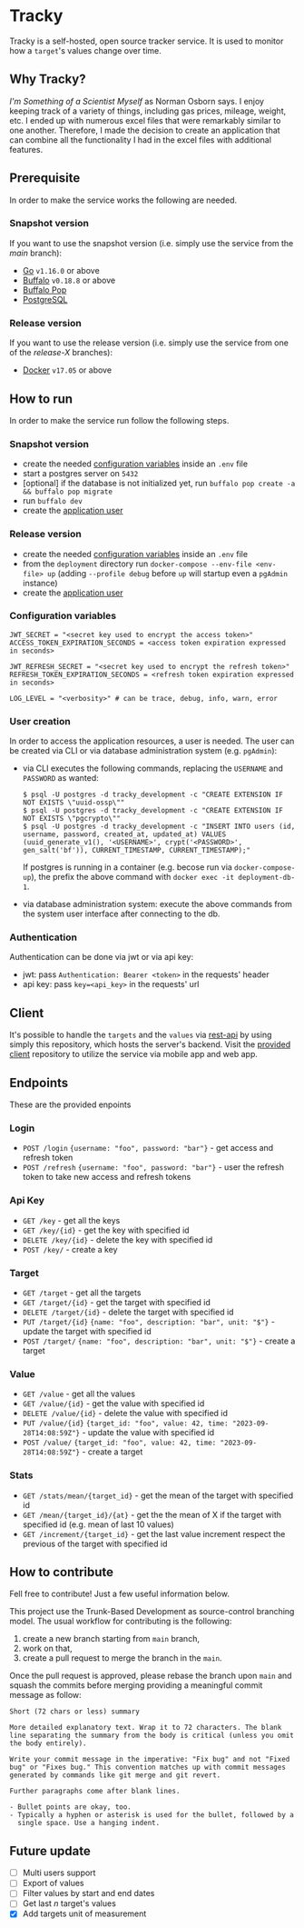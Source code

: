 # Tracky
Tracky is a self-hosted, open source tracker service.
It is used to monitor how a `target`'s values change over time.

## Why Tracky?
_I'm Something of a Scientist Myself_ as Norman Osborn says. I enjoy keeping track of a variety of things, including gas prices, mileage, weight, etc.
I ended up with numerous excel files that were remarkably similar to one another.
Therefore, I made the decision to create an application that can combine all the functionality I had in the excel files with additional features.

## Prerequisite
In order to make the service works the following are needed.

### Snapshot version
If you want to use the snapshot version (i.e. simply use the service from the _main_ branch):
* [Go](https://go.dev/) `v1.16.0` or above
* [Buffalo](https://gobuffalo.io/documentation/getting_started/installation/) `v0.18.8` or above
* [Buffalo Pop](https://gobuffalo.io/pt/documentation/database/pop/)
* [PostgreSQL](https://www.postgresql.org/)

### Release version
If you want to use the release version (i.e. simply use the service from one of the _release-X_ branches):
* [Docker](https://www.docker.com/) `v17.05` or above

## How to run
In order to make the service run follow the following steps.

### Snapshot version
* create the needed [configuration variables](#configuration-variables) inside an `.env` file
* start a postgres server on `5432`
* [optional] if the database is not initialized yet, run `buffalo pop create -a && buffalo pop migrate`
* run `buffalo dev`
* create the [application user](#user-creation)

### Release version
* create the needed [configuration variables](#configuration-variables) inside an `.env` file
* from the `deployment` directory run `docker-compose --env-file <env-file> up` (adding `--profile debug` before `up` will startup even a `pgAdmin` instance)
* create the [application user](#user-creation)

### Configuration variables
```
JWT_SECRET = "<secret key used to encrypt the access token>"
ACCESS_TOKEN_EXPIRATION_SECONDS = <access token expiration expressed in seconds>

JWT_REFRESH_SECRET = "<secret key used to encrypt the refresh token>"
REFRESH_TOKEN_EXPIRATION_SECONDS = <refresh token expiration expressed in seconds>

LOG_LEVEL = "<verbosity>" # can be trace, debug, info, warn, error
```

### User creation
In order to access the application resources, a user is needed.
The user can be created via CLI or via database administration system (e.g. `pgAdmin`):
* via CLI executes the following commands, replacing the `USERNAME` and `PASSWORD` as wanted:
    ```
    $ psql -U postgres -d tracky_development -c "CREATE EXTENSION IF NOT EXISTS \"uuid-ossp\""
    $ psql -U postgres -d tracky_development -c "CREATE EXTENSION IF NOT EXISTS \"pgcrypto\""
    $ psql -U postgres -d tracky_development -c "INSERT INTO users (id, username, password, created_at, updated_at) VALUES (uuid_generate_v1(), '<USERNAME>', crypt('<PASSWORD>', gen_salt('bf')), CURRENT_TIMESTAMP, CURRENT_TIMESTAMP);"
    ```
    If postgres is running in a container (e.g. becose run via `docker-compose-up`), the prefix the above command with `docker exec -it deployment-db-1`.

* via database administration system: execute the above commands from the system user interface after connecting to the db.

### Authentication
Authentication can be done via jwt or via api key:
* jwt: pass `Authentication: Bearer <token>` in the requests' header
* api key: pass `key=<api_key>` in the requests' url

## Client
It's possible to handle the `targets` and the `values` via [rest-api](#endpoints) by using simply this repository, which hosts the server's backend.
Visit the [provided client](https://github.com/MDeLuise/tracky-client) repository to utilize the service via mobile app and web app.

## Endpoints
These are the provided enpoints

### Login
* `POST /login` `{username: "foo", password: "bar"}` - get access and refresh token
* `POST /refresh` `{username: "foo", password: "bar"}` - user the refresh token to take new access and refresh tokens

### Api Key
* `GET /key` - get all the keys
* `GET /key/{id}` - get the key with specified id
* `DELETE /key/{id}` - delete the key with specified id
* `POST /key/` - create a key

### Target
* `GET /target` - get all the targets
* `GET /target/{id}` - get the target with specified id
* `DELETE /target/{id}` - delete the target with specified id
* `PUT /target/{id}` `{name: "foo", description: "bar", unit: "$"}` - update the target with specified id
* `POST /target/` `{name: "foo", description: "bar", unit: "$"}` - create a target

### Value
* `GET /value` - get all the values
* `GET /value/{id}` - get the value with specified id
* `DELETE /value/{id}` - delete the value with specified id
* `PUT /value/{id}` `{target_id: "foo", value: 42, time: "2023-09-28T14:08:59Z"}` - update the value with specified id
* `POST /value/` `{target_id: "foo", value: 42, time: "2023-09-28T14:08:59Z"}` - create a target

### Stats
* `GET /stats/mean/{target_id}` - get the mean of the target with specified id
* `GET /mean/{target_id}/{at}` - get the the mean of X if the target with specified id (e.g. mean of last 10 values)
* `GET /increment/{target_id}` - get the last value increment respect the previous of the target with specified id

## How to contribute
Fell free to contribute! Just a few useful information below.


This project use the Trunk-Based Development as source-control branching model. The usual workflow for contributing is the following:
1. create a new branch starting from `main` branch,
1. work on that,
1. create a pull request to merge the branch in the `main`.

Once the pull request is approved, please rebase the branch upon `main` and squash the commits before merging providing a meaningful commit message as follow:
```
Short (72 chars or less) summary

More detailed explanatory text. Wrap it to 72 characters. The blank
line separating the summary from the body is critical (unless you omit
the body entirely).

Write your commit message in the imperative: "Fix bug" and not "Fixed
bug" or "Fixes bug." This convention matches up with commit messages
generated by commands like git merge and git revert.

Further paragraphs come after blank lines.

- Bullet points are okay, too.
- Typically a hyphen or asterisk is used for the bullet, followed by a
  single space. Use a hanging indent.
```


## Future update
- [ ] Multi users support
- [ ] Export of values
- [ ] Filter values by start and end dates
- [ ] Get last _n_ target's values
- [x] Add targets unit of measurement 
